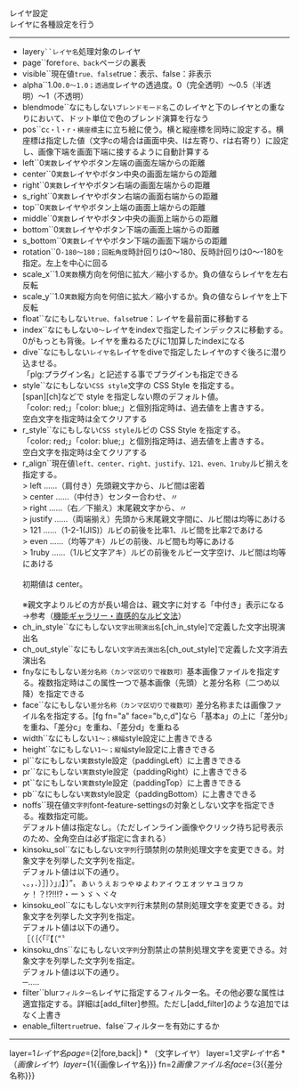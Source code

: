 レイヤ設定  
レイヤに各種設定を行う

***
- layer`y``レイヤ名`処理対象のレイヤ
- page``fore`fore、back`ページの裏表
- visible``現在値`true、false`true：表示、false：非表示
- alpha``1.0`0.0〜1.0；透過度`レイヤの透過度。0（完全透明）〜0.5（半透明）〜1（不透明）
- blendmode``なにもしない`ブレンドモード名`このレイヤと下のレイヤとの重なりにおいて、ドット単位で色のブレンド演算を行なう
- pos``c`c・l・r・横座標`主に立ち絵に使う。横と縦座標を同時に設定する。横座標は指定した値（文字cの場合は画面中央、lは左寄り、rは右寄り）に設定し、画像下端を画面下端に接するように自動計算する
- left``0`実数`レイヤやボタン左端の画面左端からの距離
- center``0`実数`レイヤやボタン中央の画面左端からの距離
- right``0`実数`レイヤやボタン右端の画面左端からの距離
- s_right``0`実数`レイヤやボタン右端の画面右端からの距離
- top``0`実数`レイヤやボタン上端の画面上端からの距離
- middle``0`実数`レイヤやボタン中央の画面上端からの距離
- bottom``0`実数`レイヤやボタン下端の画面上端からの距離
- s_bottom``0`実数`レイヤやボタン下端の画面下端からの距離
- rotation``0`-180〜180；回転角度`時計回りは0～180、反時計回りは0～-180を指定。左上を中心に回る
- scale_x``1.0`実数`横方向を何倍に拡大／縮小するか。負の値ならレイヤを左右反転
- scale_y``1.0`実数`縦方向を何倍に拡大／縮小するか。負の値ならレイヤを上下反転
- float``なにもしない`true、false`true：レイヤを最前面に移動する
- index``なにもしない`0〜`レイヤをindexで指定したインデックスに移動する。<br/>0がもっとも背後。レイヤを重ねるたびに1加算したindexになる
- dive``なにもしない`レイヤ名`レイヤをdiveで指定したレイヤのすぐ後ろに潜り込ませる。<br/>「plg:プラグイン名」と記述する事でプラグインも指定できる
- style``なにもしない`CSS style`文字の CSS Style を指定する。<br/>[span][ch]などで style を指定しない際のデフォルト値。<br/>「color: red;」「color: blue;」と個別指定時は、過去値を上書きする。<br/>空白文字を指定時は全てクリアする
- r_style``なにもしない`CSS style`ルビの CSS Style を指定する。<br/>「color: red;」「color: blue;」と個別指定時は、過去値を上書きする。<br/>空白文字を指定時は全てクリアする
- r_align``現在値`left、center、right、justify、121、even、1ruby`ルビ揃えを指定する。<br/>> left ……（肩付き）先頭親文字から、ルビ間は密着<br/>> center ……（中付き）センター合わせ、〃<br/>> right ……（右／下揃え）末尾親文字から、〃<br/>> justify ……（両端揃え）先頭から末尾親文字間に、ルビ間は均等にあける<br/>> 121 ……（1-2-1(JIS)）ルビの前後を比率1、ルビ間を比率2であける<br/>> even ……（均等アキ）ルビの前後、ルビ間も均等にあける<br/>> 1ruby ……（1ルビ文字アキ）ルビの前後をルビ一文字空け、ルビ間は均等にあける<br/><br/>初期値は center。<br/><br/>※親文字よりルビの方が長い場合は、親文字に対する「中付き」表示になる<br/>→参考（[機能ギャラリー・直感的なルビ文法](https://famibee.github.io/SKYNovel_gallery/index.html?cur=built_in_ruby)）
- ch_in_style``なにもしない`文字出現演出名`[ch_in_style]で定義した文字出現演出名
- ch_out_style``なにもしない`文字消去演出名`[ch_out_style]で定義した文字消去演出名
- fn`y`なにもしない`差分名称（カンマ区切りで複数可）`基本画像ファイルを指定する。複数指定時はこの属性一つで基本画像（先頭）と差分名称（二つめ以降）を指定できる
- face``なにもしない`差分名称（カンマ区切りで複数可）`差分名称または画像ファイル名を指定する。[fg fn="a" face="b,c,d"]なら「基本a」の上に「差分b」を重ね、「差分c」を重ね、「差分d」を重ねる
- width``なにもしない`1〜；横幅`style設定に上書きできる
- height``なにもしない`1〜；縦幅`style設定に上書きできる
- pl``なにもしない`実数`style設定（paddingLeft）に上書きできる
- pr``なにもしない`実数`style設定（paddingRight）に上書きできる
- pt``なにもしない`実数`style設定（paddingTop）に上書きできる
- pb``なにもしない`実数`style設定（paddingBottom）に上書きできる
- noffs``現在値`文字列`font-feature-settingsの対象としない文字を指定できる。複数指定可能。<br/>デフォルト値は指定なし。（ただしインライン画像やクリック待ち記号表示のため、全角空白は必ず指定に含まれる）
- kinsoku_sol``なにもしない`文字列`行頭禁則の禁則処理文字を変更できる。対象文字を列挙した文字列を指定。<br/>デフォルト値は以下の通り。<br/>、。，．）］｝〉」』】〕”〟ぁぃぅぇぉっゃゅょゎァィゥェォッャュョヮヵヶ！？!?‼⁉・ーゝゞヽヾ々
- kinsoku_eol``なにもしない`文字列`行末禁則の禁則処理文字を変更できる。対象文字を列挙した文字列を指定。<br/>デフォルト値は以下の通り。<br/>［（｛〈「『【〔“〝
- kinsoku_dns``なにもしない`文字列`分割禁止の禁則処理文字を変更できる。対象文字を列挙した文字列を指定。<br/>デフォルト値は以下の通り。<br/>─‥…
- filter``blur`フィルター名`レイヤに指定するフィルター名。その他必要な属性は適宜指定する。詳細は[add_filter]参照。ただし[add_filter]のような追加ではなく上書き
- enable_filter`true`true、false`フィルターを有効にするか

***
layer=${1{{レイヤ名}}} page=${2|fore,back|}
*
（文字レイヤ）	layer=${1{{文字レイヤ名}}}
*
（画像レイヤ）	layer=${1{{画像レイヤ名}}} fn=${2{{画像ファイル名}}} face=${3{{差分名称}}}
